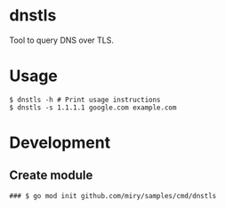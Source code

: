 dnstls
======

Tool to query DNS over TLS.

# Usage

```
$ dnstls -h # Print usage instructions
$ dnstls -s 1.1.1.1 google.com example.com
```

# Development

## Create module

```shell
### $ go mod init github.com/miry/samples/cmd/dnstls
```
